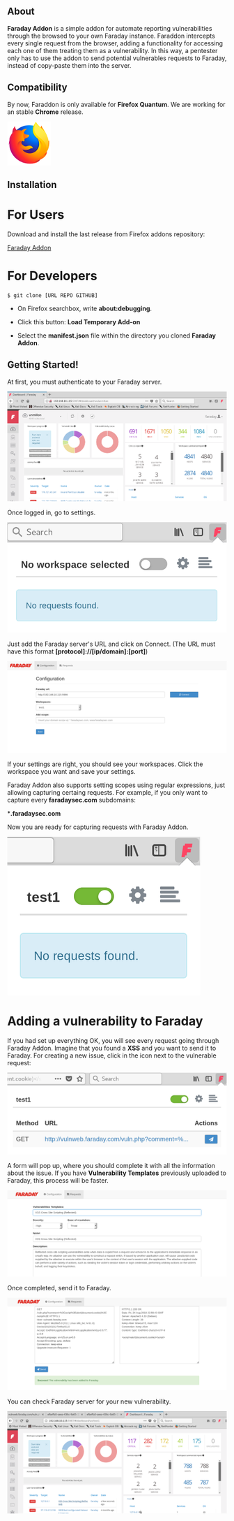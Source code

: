 ## About

**Faraday Addon** is a simple addon for automate reporting vulnerabilities through the browsed to your own Faraday instance. Faraddon intercepts every single request from the browser, adding a functionality for accessing each one of them treating them as a vulnerability. In this way, a pentester only has to use the addon to send potential vulnerables requests to Faraday, instead of copy-paste them into the server.

## Compatibility

By now, Faraddon is only available for **Firefox Quantum**. We are working for an stable **Chrome** release.

![](images/wiki/firefox-icon.png)

## Installation

# For Users

Download and install the last release from Firefox addons repository:

[Faraday Addon](https://addons.mozilla.org/es/firefox/addon/faraday-addon/)

# For Developers

```
$ git clone [URL REPO GITHUB]

```

* On Firefox searchbox, write **about:debugging**.

* Click this button: **Load Temporary Add-on**

* Select the **manifest.json** file within the directory you cloned **Faraday Addon**.


## Getting Started!

At first, you must authenticate to your Faraday server.

![](images/wiki/1.png)

Once logged in, go to settings.

![](images/wiki/2.png)

Just add the Faraday server's URL and click on Connect. (The URL must have this format **[protocol]://[ip/domain]:[port]**)

![](images/wiki/3.png)

If your settings are right, you should see your workspaces. Click the workspace you want and save your settings.

Faraday Addon also supports setting scopes using regular expressions, just allowing capturing certaing requests. For example, if you only want to capture every **faradaysec.com** subdomains:

***.faradaysec.com**

Now you are ready for capturing requests with Faraday Addon.

![](images/wiki/4.png)

# Adding a vulnerability to Faraday

If you had set up everything OK, you will see every request going through Faraday Addon. Imagine that you found a **XSS** and you want to send it to Faraday. For creating a new issue, click in the icon next to the vulnerable request:

![](images/wiki/5.png)

A form will pop up, where you should complete it with all the information about the issue. If you have **Vulnerability Templates** previously uploaded to Faraday, this process will be faster.

![](images/wiki/6.png)

Once completed, send it to Faraday.

![](images/wiki/7.png)

You can check Faraday server for your new vulnerability.

![](images/wiki/8.png)
